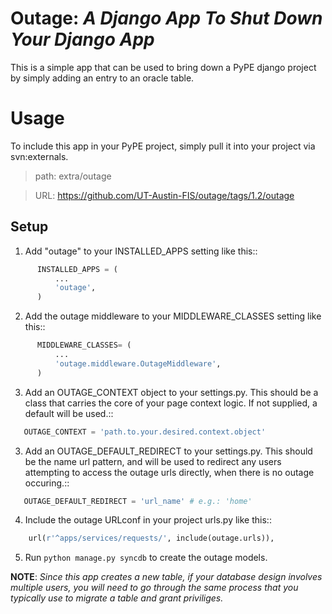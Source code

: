 Outage: _A Django App To Shut Down Your Django App_
=====

This is a simple app that can be used to bring down a PyPE django project by
simply adding an entry to an oracle table.

Usage
=====

To include this app in your PyPE project, simply pull it into your project via svn:externals.

> path: extra/outage

> URL: https://github.com/UT-Austin-FIS/outage/tags/1.2/outage

Setup
------

1. Add "outage" to your INSTALLED_APPS setting like this::

```python
      INSTALLED_APPS = (
          ...
          'outage',
      )
```

2. Add the outage middleware to your MIDDLEWARE_CLASSES setting like this::

```python
      MIDDLEWARE_CLASSES= (
          ...
          'outage.middleware.OutageMiddleware',
      )
```

3. Add an OUTAGE_CONTEXT object to your settings.py. This should be a class that carries the core of your page context logic. If not supplied, a default will be used.::

```python
   OUTAGE_CONTEXT = 'path.to.your.desired.context.object'
```

3. Add an OUTAGE_DEFAULT_REDIRECT to your settings.py. This should be the name url pattern, and will be used to redirect any users attempting to access the outage urls directly, when there is no outage occuring.::

```python
   OUTAGE_DEFAULT_REDIRECT = 'url_name' # e.g.: 'home'
```

4. Include the outage URLconf in your project urls.py like this::

```python
    url(r'^apps/services/requests/', include(outage.urls)),
```

5. Run `python manage.py syncdb` to create the outage models.


**NOTE**: 
_Since this app creates a new table, if your database design involves multiple users, you will need to go through the same process that you typically use to migrate a table and grant priviliges._
